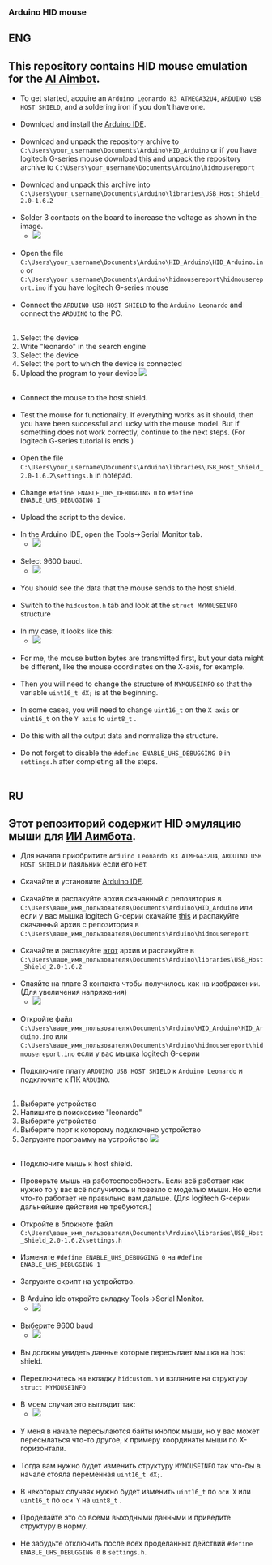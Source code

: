 ### Arduino HID mouse
## ENG
## This repository contains HID mouse emulation for the [AI Aimbot](https://github.com/SunOner/yolov8_aimbot).
- To get started, acquire an `Arduino Leonardo R3 ATMEGA32U4`, `ARDUINO USB HOST SHIELD`, and a soldering iron if you don't have one.
<br></br>
- Download and install the [Arduino IDE](https://www.arduino.cc/en/software).
<br></br>
- Download and unpack the repository archive to `C:\Users\your_username\Documents\Arduino\HID_Arduino` or if you have logitech G-series mouse download [this](https://github.com/SunOner/usb-host-shield-mouse_for_ai_aimbot) and unpack the repository archive to `C:\Users\your_username\Documents\Arduino\hidmousereport`
<br></br>
- Download and unpack [this](https://github.com/felis/USB_Host_Shield_2.0/releases/tag/1.6.2) archive into `C:\Users\your_username\Documents\Arduino\libraries\USB_Host_Shield_2.0-1.6.2`
<br></br>
- Solder 3 contacts on the board to increase the voltage as shown in the image.
  - ![](https://github.com/SunOner/HID_Arduino/blob/main/docs/media/host_shield_board.gif)
<br></br>
- Open the file `C:\Users\your_username\Documents\Arduino\HID_Arduino\HID_Arduino.ino` or `C:\Users\your_username\Documents\Arduino\hidmousereport\hidmousereport.ino` if you have logitech G-series mouse
<br></br>
- Connect the `ARDUINO USB HOST SHIELD` to the `Arduino Leonardo` and connect the `ARDUINO` to the PC.
<br></br>
1. Select the device
2. Write "leonardo" in the search engine
3. Select the device
4. Select the port to which the device is connected
5. Upload the program to your device
![](https://github.com/SunOner/HID_Arduino/blob/main/docs/media/host_shield_ide_select_board_en.png)
<br></br>
- Connect the mouse to the host shield.
<br></br>
- Test the mouse for functionality. If everything works as it should, then you have been successful and lucky with the mouse model. But if something does not work correctly, continue to the next steps. (For logitech G-series tutorial is ends.)
<br></br>
- Open the file `C:\Users\your_username\Documents\Arduino\libraries\USB_Host_Shield_2.0-1.6.2\settings.h` in notepad.
<br></br>
- Change `#define ENABLE_UHS_DEBUGGING 0` to `#define ENABLE_UHS_DEBUGGING 1`
<br></br>
- Upload the script to the device.
<br></br>
- In the Arduino IDE, open the Tools->Serial Monitor tab.
  - ![](https://github.com/SunOner/HID_Arduino/blob/main/docs/media/serial_monitor.png)
<br></br>
- Select 9600 baud.
  - ![](https://github.com/SunOner/HID_Arduino/blob/main/docs/media/baud.png)
<br></br>
- You should see the data that the mouse sends to the host shield.
<br></br>
- Switch to the `hidcustom.h` tab and look at the `struct MYMOUSEINFO` structure
<br></br>
- In my case, it looks like this:
  - ![](https://github.com/SunOner/HID_Arduino/blob/main/docs/media/struct.png)
<br></br>
- For me, the mouse button bytes are transmitted first, but your data might be different, like the mouse coordinates on the X-axis, for example.
<br></br>
- Then you will need to change the structure of `MYMOUSEINFO` so that the variable `uint16_t dX;` is at the beginning.
<br></br>
- In some cases, you will need to change `uint16_t` on the `X axis` or `uint16_t` on the `Y axis` to `uint8_t` .
<br></br>
- Do this with all the output data and normalize the structure.
<br></br>
- Do not forget to disable the `#define ENABLE_UHS_DEBUGGING 0` in `settings.h` after completing all the steps.
<br></br>
## RU
## Этот репозиторий содержит HID эмуляцию мыши для [ИИ Аимбота](https://github.com/SunOner/yolov8_aimbot).
- Для начала приобритите `Arduino Leonardo R3 ATMEGA32U4`, `ARDUINO USB HOST SHIELD` и паяльник если его нет.
<br></br>
- Скачайте и установите [Arduino IDE](https://www.arduino.cc/en/software).
<br></br>
- Скачайте и распакуйте архив скачанный с репозитория в `C:\Users\ваше_имя_пользователя\Documents\Arduino\HID_Arduino` или если у вас мышка logitech G-серии скачайте [this](https://github.com/SunOner/usb-host-shield-mouse_for_ai_aimbot) и распакуйте скачанный архив с репозитория в `C:\Users\ваше_имя_пользователя\Documents\Arduino\hidmousereport`
<br></br>
- Скачайте и распакуйте [этот](https://github.com/felis/USB_Host_Shield_2.0/releases/tag/1.6.2) архив и распакуйте в `C:\Users\ваше_имя_пользователя\Documents\Arduino\libraries\USB_Host_Shield_2.0-1.6.2`
<br></br>
- Спаяйте на плате 3 контакта чтобы получилось как на изображении. (Для увеличения напряжения)
	- ![](https://github.com/SunOner/HID_Arduino/blob/main/docs/media/host_shield_board.gif)
<br></br>
- Откройте файл `C:\Users\ваше_имя_пользователя\Documents\Arduino\HID_Arduino\HID_Arduino.ino` или `C:\Users\ваше_имя_пользователя\Documents\Arduino\hidmousereport\hidmousereport.ino` если у вас мышка logitech G-серии
<br></br>
- Подключите плату `ARDUINO USB HOST SHIELD` к `Arduino Leonardo` и подключите к ПК `ARDUINO`.
<br></br>
1. Выберите устройство
2. Напишите в поисковике "leonardo"
3. Выберите устройство
4. Выберите порт к которому подключено устройство
5. Загрузите программу на устройство
![](https://github.com/SunOner/HID_Arduino/blob/main/docs/media/host_shield_ide_select_board_en.png)
<br></br>
- Подключите мышь к host shield.
<br></br>
- Проверьте мышь на работоспособность. Если всё работает как нужно то у вас всё получилось и повезло с моделью мыши. Но если что-то работает не правильно вам дальше. (Для logitech G-серии дальнейшие действия не требуются.)
<br></br>
- Откройте в блокноте файл `C:\Users\ваше_имя_пользователя\Documents\Arduino\libraries\USB_Host_Shield_2.0-1.6.2\settings.h`
<br></br>
- Измените `#define ENABLE_UHS_DEBUGGING 0` на `#define ENABLE_UHS_DEBUGGING 1`
<br></br>
- Загрузите скрипт на устройство.
<br></br>
- В Arduino ide откройте вкладку Tools->Serial Monitor.
	- ![](https://github.com/SunOner/HID_Arduino/blob/main/docs/media/serial_monitor.png)
<br></br>
- Выберите 9600 baud
	- ![](https://github.com/SunOner/HID_Arduino/blob/main/docs/media/baud.png)
<br></br>
- Вы должны увидеть данные которые пересылает мышка на host shield.
<br></br>
- Переключитесь на вкладку `hidcustom.h` и взгляните на структуру `struct MYMOUSEINFO`
<br></br>
- В моем случаи это выглядит так:
	- ![](https://github.com/SunOner/HID_Arduino/blob/main/docs/media/struct.png)
<br></br>
- У меня в начале пересылаются байты кнопок мыши, но у вас может пересылаться что-то другое, к примеру координаты мыши по X-горизонтали.
<br></br>
- Тогда вам нужно будет изменить структуру `MYMOUSEINFO` так что-бы в начале стояла переменная `uint16_t dX;`.
<br></br>
- В некоторых случаях нужно будет изменить `uint16_t` по `оси X` или `uint16_t` по `оси Y` на `uint8_t` .
<br></br>
- Проделайте это со всеми выходными данными и приведите структуру в норму.
<br></br>
- Не забудьте отключить после всех проделанных действий `#define ENABLE_UHS_DEBUGGING 0` в `settings.h`.
